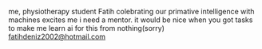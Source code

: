    me, physiotherapy student Fatih
   colebrating our primative intelligence with machines excites me
   i need a mentor. it would be nice when you got tasks to make me learn ai for this               from nothing(sorry)
   fatihdeniz2002@hotmail.com
<!---
sunbedoc/sunbedoc is a ✨ special ✨ repository because its `README.md` (this file) appears on your GitHub profile.
You can click the Preview link to take a look at your changes.
--->
